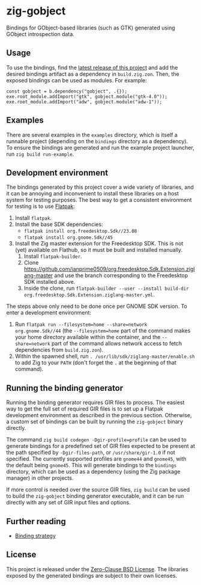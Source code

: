 # zig-gobject

Bindings for GObject-based libraries (such as GTK) generated using GObject
introspection data.

## Usage

To use the bindings, find the [latest release of this
project](https://github.com/ianprime0509/zig-gobject/releases) and add the
desired bindings artifact as a dependency in `build.zig.zon`. Then, the exposed
bindings can be used as modules. For example:

```zig
const gobject = b.dependency("gobject", .{});
exe.root_module.addImport("gtk", gobject.module("gtk-4.0"));
exe.root_module.addImport("adw", gobject.module("adw-1"));
```

## Examples

There are several examples in the `examples` directory, which is itself a
runnable project (depending on the `bindings` directory as a dependency). To
ensure the bindings are generated and run the example project launcher, run
`zig build run-example`.

## Development environment

The bindings generated by this project cover a wide variety of libraries, and it
can be annoying and inconvenient to install these libraries on a host system for
testing purposes. The best way to get a consistent environment for testing is to
use [Flatpak](https://flatpak.org/):

1. Install `flatpak`.
2. Install the base SDK dependencies:
   - `flatpak install org.freedesktop.Sdk//23.08`
   - `flatpak install org.gnome.Sdk//45`
3. Install the Zig master extension for the Freedesktop SDK. This is not (yet)
   available on Flathub, so it must be built and installed manually.
   1. Install `flatpak-builder`.
   2. Clone
      https://github.com/ianprime0509/org.freedesktop.Sdk.Extension.ziglang-master
      and use the branch corresponding to the Freedesktop SDK installed above.
   3. Inside the clone, run `flatpak-builder --user --install build-dir org.freedesktop.Sdk.Extension.ziglang-master.yml`.

The steps above only need to be done once per GNOME SDK version. To enter a
development environment:

1. Run `flatpak run --filesystem=home --share=network org.gnome.Sdk//44`
   (the `--filesystem=home` part of the command makes your home directory
   available within the container, and the `--share=network` part of the command
   allows network access to fetch dependencies from `build.zig.zon`).
2. Within the spawned shell, run `. /usr/lib/sdk/ziglang-master/enable.sh` to
   add Zig to your `PATH` (don't forget the `.` at the beginning of that
   command).

## Running the binding generator

Running the binding generator requires GIR files to process. The easiest way to
get the full set of required GIR files is to set up a Flatpak development
environment as described in the previous section. Otherwise, a custom set of
bindings can be built by running the `zig-gobject` binary directly.

The command `zig build codegen -Dgir-profile=profile` can be used to generate
bindings for a predefined set of GIR files expected to be present at the path
specified by `-Dgir-files-path`, or `/usr/share/gir-1.0` if not specified. The
currently supported profiles are `gnome44` and `gnome45`, with the default being
`gnome45`. This will generate bindings to the `bindings` directory, which can be
used as a dependency (using the Zig package manager) in other projects.

If more control is needed over the source GIR files, `zig build` can be used to
build the `zig-gobject` binding generator executable, and it can be run directly
with any set of GIR input files and options.

## Further reading

- [Binding strategy](./doc/binding-strategy.md)

## License

This project is released under the [Zero-Clause BSD
License](https://spdx.org/licenses/0BSD.html). The libraries exposed by the
generated bindings are subject to their own licenses.
